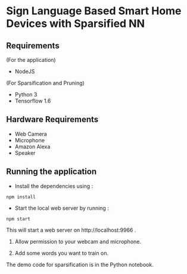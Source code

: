 # Sign Language Based Smart Home Devices with Sparsified NN

## Requirements
(For the application)
* NodeJS

(For Sparsification and Pruning) 
* Python 3
* Tensorflow 1.6

## Hardware Requirements
* Web Camera
* Microphone
* Amazon Alexa
* Speaker

## Running the application
* Install the dependencies using :

```
npm install
```

* Start the local web server by running :

```
npm start
```

This will start a web server on http://localhost:9966 . 

1. Allow permission to your webcam and microphone. 

2. Add some words you want to train on. 


The demo code for sparsification is in the Python notebook.
